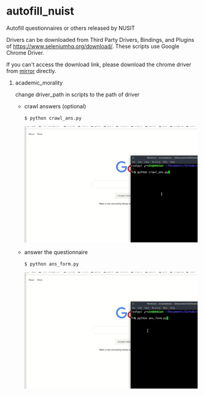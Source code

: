 # autofill_nuist
Autofill questionnaires or others released by NUSIT

Drivers can be downloaded from Third Party Drivers, Bindings, and Plugins of https://www.seleniumhq.org/download/. These scripts use Google Chrome Driver.

If you can't access the download link, please download the chrome driver from [mirror](http://npm.taobao.org/mirrors/chromedriver/) directly.

1. academic_morality

   change driver_path in scripts to the path of driver

   - crawl answers (optional)

     ```
     $ python crawl_ans.py
     ```

     ![academic_morality](https://github.com/zxdawn/autofill_nuist/raw/master/examples/academic_morality_1.gif)

   - answer the questionnaire

     ```
     $ python ans_form.py
     ```

     ![academic_morality](https://github.com/zxdawn/autofill_nuist/raw/master/examples/academic_morality_2.gif)